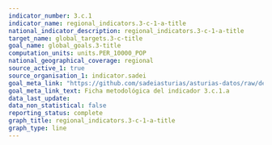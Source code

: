 ```yaml
---
indicator_number: 3.c.1
indicator_name: regional_indicators.3-c-1-a-title
national_indicator_description: regional_indicators.3-c-1-a-title
target_name: global_targets.3-c-title
goal_name: global_goals.3-title
computation_units: units.PER_10000_POP
national_geographical_coverage: regional
source_active_1: true
source_organisation_1: indicator.sadei
goal_meta_link: "https://github.com/sadeiasturias/asturias-datos/raw/develop/descargas/metodologia/3.c.1.a.pdf"
goal_meta_link_text: Ficha metodológica del indicador 3.c.1.a
data_last_update:  
data_non_statistical: false
reporting_status: complete
graph_title: regional_indicators.3-c-1-a-title
graph_type: line
---
```

